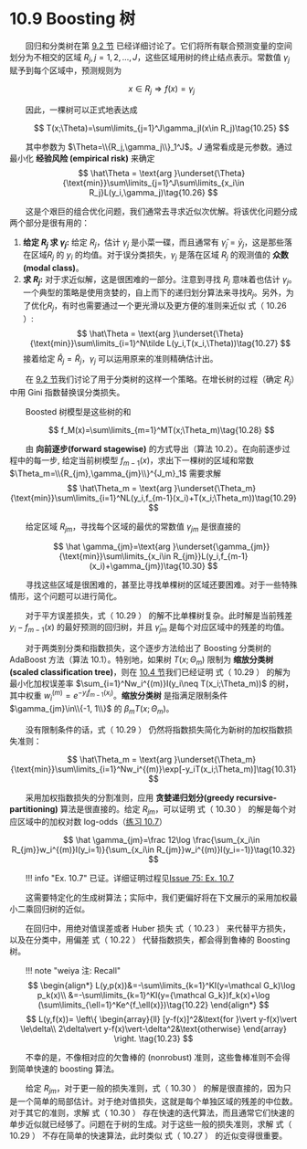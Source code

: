 # 10.9 Boosting 树

<style>p{text-indent:2em;2}</style>

回归和分类树在第 [9.2 节](../09-Additive-Models-Trees-and-Related-Methods/9.2-Tree-Based-Methods/index.html) 已经详细讨论了。它们将所有联合预测变量的空间划分为不相交的区域 $R_j,j=1,2,\ldots,J$，这些区域用树的终止结点表示。常数值 $\gamma_j$ 赋予到每个区域中，预测规则为

$$
x\in R_j\Rightarrow f(x) = \gamma_j
$$

因此，一棵树可以正式地表达成

$$
T(x;\Theta)=\sum\limits_{j=1}^J\gamma_jI(x\in R_j)\tag{10.25}
$$

其中参数为 $\Theta=\\{R_j,\gamma_j\\}_1^J$。$J$ 通常看成是元参数。通过最小化 **经验风险 (empirical risk)** 来确定
$$
\hat\Theta = \text{arg }\underset{\Theta}{\text{min}}\sum\limits_{j=1}^J\sum\limits_{x_i\in R_j}L(y_i,\gamma_j)\tag{10.26}
$$

这是个艰巨的组合优化问题，我们通常去寻求近似次优解。将该优化问题分成两个部分是很有用的：

1. **给定 $R_j$ 求 $\gamma_j$:** 给定 $R_j$，估计 $\gamma_j$ 是小菜一碟，而且通常有 $\hat\gamma_j=\bar y_j$，这是那些落在区域$R_j$ 的 $y_i$ 的均值。对于误分类损失，$\gamma_j$ 是落在区域 $R_j$ 的观测值的 **众数 (modal class)**。
2. **求 $R_j$:** 对于求近似解，这是很困难的一部分。注意到寻找 $R_j$ 意味着也估计 $\gamma_j$。一个典型的策略是使用贪婪的，自上而下的递归划分算法来寻找$R_j$。另外，为了优化$R_j$，有时也需要通过一个更光滑以及更方便的准则来近似 式（ 10.26 ）:
$$
\hat\Theta = \text{arg }\underset{\Theta}{\text{min}}\sum\limits_{i=1}^N\tilde L(y_i,T(x_i,\Theta))\tag{10.27}
$$
接着给定 $\hat R_j=\tilde R_j$，$\gamma_j$ 可以运用原来的准则精确估计出。

在 [9.2 节](/09-Additive-Models-Trees-and-Related-Methods/9.2-Tree-Based-Methods/index.html)我们讨论了用于分类树的这样一个策略。在增长树的过程（确定 $R_j$）中用 Gini 指数替换误分类损失。

Boosted 树模型是这些树的和

$$
f_M(x)=\sum\limits_{m=1}^MT(x;\Theta_m)\tag{10.28}
$$

由 **向前逐步(forward stagewise)** 的方式导出（算法 10.2）。在向前逐步过程中的每一步, 给定当前树模型 $f_{m-1}(x)$，求出下一棵树的区域和常数 $\Theta_m=\\{R_{jm},\gamma_{jm}\\}^{J_m}_1$ 需要求解
$$
\hat\Theta_m = \text{arg }\underset{\Theta_m}{\text{min}}\sum\limits_{i=1}^NL(y_i,f_{m-1}(x_i)+T(x_i;\Theta_m))\tag{10.29}
$$

给定区域 $R_{jm}$，寻找每个区域的最优的常数值 $\gamma_{jm}$ 是很直接的

$$
\hat \gamma_{jm}=\text{arg }\underset{\gamma_{jm}}{\text{min}}\sum\limits_{x_i\in R_{jm}}L(y_i,f_{m-1}(x_i)+\gamma_{jm})\tag{10.30}
$$

寻找这些区域是很困难的，甚至比寻找单棵树的区域还要困难。对于一些特殊情形，这个问题可以进行简化。

对于平方误差损失，式（ 10.29 ） 的解不比单棵树复杂。此时解是当前残差 $y_i-f_{m-1}(x)$ 的最好预测的回归树，并且 $\hat\gamma_{jm}$ 是每个对应区域中的残差的均值。

对于两类别分类和指数损失，这个逐步方法给出了 Boosting 分类树的 AdaBoost 方法（算法 10.1）。特别地，如果树 $T(x;\Theta_m)$ 限制为 **缩放分类树 (scaled classification tree)**，则在 [10.4 节](10.4-Exponential-Loss-and-AdaBoost/index.html)我们已经证明 式（ 10.29 ） 的解为最小化加权误差率 $\sum_{i=1}^Nw_i^{(m)}I(y_i\neq T(x_i;\Theta_m))$ 的树，其中权重 $w_i^{(m)}=e^{-y_if_{m-1}(x_i)}$。**缩放分类树** 是指满足限制条件 $\gamma_{jm}\in\\{-1, 1\\}$ 的 $\beta_mT(x;\Theta_m)$。

没有限制条件的话，式（ 10.29 ） 仍然将指数损失简化为新树的加权指数损失准则：

$$
\hat\Theta_m = \text{arg }\underset{\Theta_m}{\text{min}}\sum\limits_{i=1}^Nw_i^{(m)}\exp[-y_iT(x_i;\Theta_m)]\tag{10.31}
$$

采用加权指数损失的分割准则，应用 **贪婪递归划分(greedy recursive-partitioning)** 算法是很直接的。给定 $R_{jm}$，可以证明 式（ 10.30 ） 的解是每个对应区域中的加权对数 log-odds（[练习 10.7](https://github.com/szcf-weiya/ESL-CN/issues/75)）

$$
\hat \gamma_{jm}=\frac 12\log \frac{\sum_{x_i\in R_{jm}}w_i^{(m)}I(y_i=1)}{\sum_{x_i\in R_{jm}}w_i^{(m)}I(y_i=-1)}\tag{10.32}
$$

!!! info "Ex. 10.7"
    已证。详细证明过程见[Issue 75: Ex. 10.7](https://github.com/szcf-weiya/ESL-CN/issues/75)

这需要特定化的生成树算法；实际中，我们更偏好将在下文展示的采用加权最小二乘回归树的近似。

在回归中，用绝对值误差或者 Huber 损失 式（ 10.23 ） 来代替平方损失，以及在分类中，用偏差 式（ 10.22 ） 代替指数损失，都会得到鲁棒的 Boosting 树。

!!! note "weiya 注: Recall"
    $$
    \begin{align*}
    L(y,p(x))&=-\sum\limits_{k=1}^KI(y=\mathcal G_k)\log p_k(x)\\
    &=-\sum\limits_{k=1}^KI(y={\mathcal G_k})f_k(x)+\log (\sum\limits_{\ell=1}^Ke^{f_\ell(x)})\tag{10.22}
    \end{align*}
    $$
    $$
    L(y,f(x))=
    \left\{
    \begin{array}{ll}
    [y-f(x)]^2&\text{for }\vert y-f(x)\vert \le\delta\\
    2\delta\vert y-f(x)\vert-\delta^2&\text{otherwise}
    \end{array}
    \right.
    \tag{10.23}
    $$

不幸的是，不像相对应的欠鲁棒的 (nonrobust) 准则，这些鲁棒准则不会得到简单快速的 boosting 算法。

给定 $R_{jm}$，对于更一般的损失准则，式（ 10.30 ） 的解是很直接的，因为只是一个简单的局部估计。对于绝对值损失，这就是每个单独区域的残差的中位数。对于其它的准则，求解 式（ 10.30 ） 存在快速的迭代算法，而且通常它们快速的单步近似就已经够了。问题在于树的生成。对于这些一般的损失准则，求解 式（ 10.29 ） 不存在简单的快速算法，此时类似 式（ 10.27 ） 的近似变得很重要。